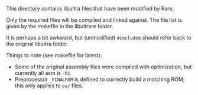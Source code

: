 This directory contains libultra files that have been modified by Rare.

Only the required files will be compiled and linked against. The file list is given by the makefile in the libultrare folder.

It is perhaps a bit awkward, but (unmodified) `#include`s should refer back to the original libultra folder.

Things to note (see makefile for latest):

- Some of the original assembly files were compiled with optimization, but currently all asm is `-O1`  
- Preprocessor `_FINALROM` is defined to correctly build a matching ROM; this only applies to `os/` files.